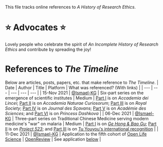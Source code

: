 This file tracks online references to _A History of Research Ethics_.

# ⭐ Advocates ⭐
Lovely people who celebrate the spirit of _An Incomplete History of Research Ethics_ and contribute by spreading the joy!

# References to _The Timeline_
Below are articles, posts, papers, etc. that make reference to _The Timeline_.
| Date | Author | Title | Platform | What was referenced? (With links) |
| --- | --- | --- | --- | --- |
| 15-Nov 2021 | [@Ismael-KG](https://github.com/Ismael-KG) | Six-part series on the emergence of scientific institutes | Medium | [Part I](https://ismaelkg.medium.com/internal-politics-in-europes-oldest-science-institute-2b265c130da1) is on _Accademia dei Lincei_; [Part II](https://ismaelkg.medium.com/science-and-the-state-4c1745b00d81) is on _Accademia Naturae Curiosorum_; [Part III](https://ismaelkg.medium.com/developing-peer-review-ffee8e815ba2) is on _Royal Society_; [Part IV](https://ismaelkg.medium.com/publications-printers-and-pirates-1af33677b6eb) is on _Journal des Sçavans_; [Part V](https://ismaelkg.medium.com/scientific-publications-for-reaching-wider-audiences-c8960fbb5229) is on _Académie des Sciences_; and [Part VI](https://ismaelkg.medium.com/princess-dashkovas-academies-e3ebc314038e) is on _Princess Dashkova_ |
| 06-Dec 2021 | [@Ismael-KG](https://github.com/Ismael-KG) | Three-part series on Traditional Chinese Medicine serving modern medicine's "war" on malaria | Medium | [Part I](https://ismaelkg.medium.com/ge-hong-bao-gu-36a534787cb5) is on [_Ge Hong & Bao Gu_](https://www.tiki-toki.com/timeline/entry/1753034/A-History-of-Research-Ethics/#vars!panel=16623258!); [Part II](https://ismaelkg.medium.com/project-523-d4b45aa7efbd) is on [_Project 523_](https://www.tiki-toki.com/timeline/entry/1753034/A-History-of-Research-Ethics/#vars!panel=16575839!); and [Part III](https://ismaelkg.medium.com/social-responsibility-under-dictatorship-51f6c2b6518) is on [Tu Youyou's international recognition](https://www.tiki-toki.com/timeline/entry/1753034/A-History-of-Research-Ethics/#vars!panel=16623563!) |
| 11-Dec 2021 | [@Ismael-KG](https://github.com/Ismael-KG) | Application to the fifth cohort of [Open Life Science](https://openlifesci.org/) | [OpenReview](https://openreview.net/group?id=openlifesci.org/Open_Life_Science/2022/Cohort_5) | See application [below](#OLS-5-Application) |
